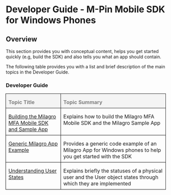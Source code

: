 <div class="WordSection1">
<h1>Developer Guide - M-Pin Mobile SDK for Windows Phones</h1>

<h2>Overview</h2>

<p class="MsoNormal">This section provides you with conceptual content, helps you get started quickly (e.g, build the SDK) and also tells you what an&nbsp;app should contain.</p>

<p class="MsoNormal">The following table provides you with a list and brief description of the main topics in the Developer Guide.</p>

<h3>Developer Guide</h3>

<table border="0" cellpadding="0" cellspacing="0" class="MsoNormalTable" style="margin-left:-.4pt;border-collapse:collapse">
	<tbody>
		<tr>
			<td style="width:148.5pt;border:solid windowtext 1.0pt;
  background:#F4F4F4;padding:0in 5.75pt 0in 5.75pt" valign="top" width="198">
			<p class="MsoNormal" style="margin-bottom:6.0pt;line-height:normal"><b><span style="color:#7F7F7F">Topic Title</span></b></p>
			</td>
			<td style="width:386.6pt;border:solid windowtext 1.0pt;
  border-left:none;background:#F4F4F4;padding:0in 5.75pt 0in 5.75pt" valign="top" width="515">
			<p class="MsoNormal" style="margin-bottom:6.0pt;line-height:normal"><b><span style="color:#7F7F7F">Topic Summary</span></b></p>
			</td>
		</tr>
		<tr>
			<td style="width:148.5pt;border:solid windowtext 1.0pt;
  border-top:none;padding:0in 5.75pt 0in 5.75pt" valign="top" width="198">
			<p class="MsoNormal" style="margin-bottom:6.0pt"><a hqid="1608599" href="../mobile-sdk-wp/milagro-mfa-mobile-sdk-building-sdk-app.html">Building the Milagro MFA Mobile SDK and Sample App</a></p>
			</td>
			<td style="width:386.6pt;border-top:none;border-left:
  none;border-bottom:solid windowtext 1.0pt;border-right:solid windowtext 1.0pt;
  padding:0in 5.75pt 0in 5.75pt" valign="top" width="515">
			<p class="MsoNormal" style="margin-bottom:6.0pt">Explains how to build the Milagro MFA Mobile SDK and the Milagro Sample App</p>
			</td>
		</tr>
		<tr>
			<td style="width:148.5pt;border:solid windowtext 1.0pt;
  border-top:none;padding:0in 5.75pt 0in 5.75pt" valign="top" width="198">
			<p class="MsoNormal" style="margin-bottom:6.0pt"><a hqid="1608600" href="../mobile-sdk-wp/milagro-mfa-mobile-sdk-generic-example.html">Generic Milagro App Example</a></p>
			</td>
			<td style="width:386.6pt;border-top:none;border-left:
  none;border-bottom:solid windowtext 1.0pt;border-right:solid windowtext 1.0pt;
  padding:0in 5.75pt 0in 5.75pt" valign="top" width="515">
			<p class="MsoNormal" style="margin-bottom:6.0pt">Provides a generic code example of an Milagro App for Windows phones to help you get started with the SDK</p>
			</td>
		</tr>
		<tr>
			<td style="width:148.5pt;border:solid windowtext 1.0pt;
  border-top:none;padding:0in 5.75pt 0in 5.75pt" valign="top" width="198">
			<p class="MsoNormal" style="margin-bottom:6.0pt"><a hqid="1608604" href="../mobile-sdk-wp/milagro-mfa-mobile-sdk-user-states.html">Understanding User States</a></p>
			</td>
			<td style="width:386.6pt;border-top:none;border-left:
  none;border-bottom:solid windowtext 1.0pt;border-right:solid windowtext 1.0pt;
  padding:0in 5.75pt 0in 5.75pt" valign="top" width="515">
			<p class="MsoNormal" style="margin-bottom:6.0pt;line-height:normal">Explains briefly the statuses of a physical user and the User object states through which they are implemented</p>
			</td>
		</tr>
	</tbody>
</table>
</div>
